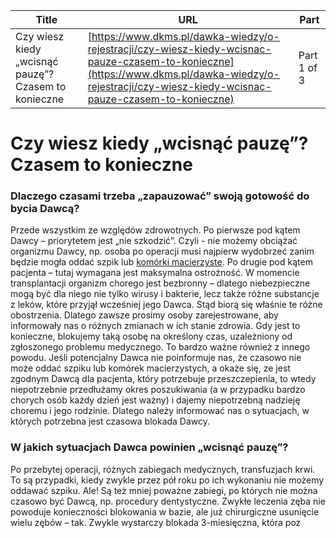 | **Title**       | **URL**           | **Part**              |
|-----------------|-------------------|-----------------------|
| Czy wiesz kiedy „wcisnąć pauzę”? Czasem to konieczne         | [https://www.dkms.pl/dawka-wiedzy/o-rejestracji/czy-wiesz-kiedy-wcisnac-pauze-czasem-to-konieczne](https://www.dkms.pl/dawka-wiedzy/o-rejestracji/czy-wiesz-kiedy-wcisnac-pauze-czasem-to-konieczne)    | Part 1 of 3          |

# Czy wiesz kiedy „wcisnąć pauzę”? Czasem to konieczne

### Dlaczego czasami trzeba „zapauzować” swoją gotowość do bycia Dawcą?


Przede wszystkim ze względów zdrowotnych. Po pierwsze pod kątem Dawcy – priorytetem jest „nie szkodzić”. Czyli \- nie możemy obciążać organizmu Dawcy, np. osoba po operacji musi najpierw wydobrzeć zanim będzie mogła oddać szpik lub [komórki macierzyste](/dawka-wiedzy/o-nowotworach-krwi/co-to-sa-komorki-macierzyste "Co to są komórki macierzyste? "). Po drugie pod kątem pacjenta – tutaj wymagana jest maksymalna ostrożność. W momencie transplantacji organizm chorego jest bezbronny – dlatego niebezpieczne mogą być dla niego nie tylko wirusy i bakterie, lecz także różne substancje z leków, które przyjął wcześniej jego Dawca. Stąd biorą się właśnie te różne obostrzenia. Dlatego zawsze prosimy osoby zarejestrowane, aby informowały nas o różnych zmianach w ich stanie zdrowia. Gdy jest to konieczne, blokujemy taką osobę na określony czas, uzależniony od zgłoszonego problemu medycznego. To bardzo ważne również z innego powodu. Jeśli potencjalny Dawca nie poinformuje nas, że czasowo nie może oddać szpiku lub komórek macierzystych, a okaże się, ze jest zgodnym Dawcą dla pacjenta, który potrzebuje przeszczepienia, to wtedy niepotrzebnie przedłużamy okres poszukiwania (a w przypadku bardzo chorych osób każdy dzień jest ważny) i dajemy niepotrzebną nadzieję choremu i jego rodzinie. Dlatego należy informować nas o sytuacjach, w których potrzebna jest czasowa blokada Dawcy.


### W jakich sytuacjach Dawca powinien „wcisnąć pauzę”?


Po przebytej operacji, różnych zabiegach medycznych, transfuzjach krwi. To są przypadki, kiedy zwykle przez pół roku po ich wykonaniu nie możemy oddawać szpiku. Ale! Są też mniej poważne zabiegi, po których nie można czasowo być Dawcą, np. procedury dentystyczne. Zwykłe leczenia zęba nie powoduje konieczności blokowania w bazie, ale już chirurgiczne usunięcie wielu zębów – tak. Zwykle wystarczy blokada 3\-miesięczna, która poz